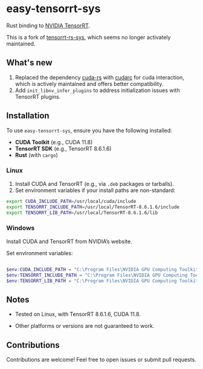 # easy-tensorrt-sys

Rust binding to [NVIDIA TensorRT](https://developer.nvidia.com/tensorrt).

This is a fork of [tensorrt-rs-sys](https://github.com/vivym/tensorrt-rs/tree/main/tensorrt-rs-sys), which seems no longer activately maintained.

## What's new

1. Replaced the dependency [cuda-rs](https://github.com/vivym/cuda-rs) with [cudarc](https://github.com/coreylowman/cudarc) for cuda interaction, which is actively maintained and offers better compatibility.
2. Add `init_libnv_infer_plugins` to address initialization issues with TensorRT plugins.

## Installation

To use `easy-tensorrt-sys`, ensure you have the following installed:

- **CUDA Toolkit** (e.g., CUDA 11.8)
- **TensorRT SDK** (e.g., TensorRT 8.6.1.6)
- **Rust** (with `cargo`)

### Linux

1. Install CUDA and TensorRT (e.g., via `.deb` packages or tarballs).
2. Set environment variables if your install paths are non-standard:

```bash
export CUDA_INCLUDE_PATH=/usr/local/cuda/include
export TENSORRT_INCLUDE_PATH=/usr/local/TensorRT-8.6.1.6/include
export TENSORRT_LIB_PATH=/usr/local/TensorRT-8.6.1.6/lib
```

### Windows

Install CUDA and TensorRT from NVIDIA’s website.

Set environment variables:

```powershell

$env:CUDA_INCLUDE_PATH = "C:\Program Files\NVIDIA GPU Computing Toolkit\CUDA\v11.8\include"
$env:TENSORRT_INCLUDE_PATH = "C:\Program Files\NVIDIA GPU Computing Toolkit\TensorRT\include"
$env:TENSORRT_LIB_PATH = "C:\Program Files\NVIDIA GPU Computing Toolkit\TensorRT\lib"
```

## Notes

- Tested on Linux, with TensorRT 8.6.1.6, CUDA 11.8.

- Other platforms or versions are not guaranteed to work.

## Contributions

Contributions are welcome! Feel free to open issues or submit pull requests.

